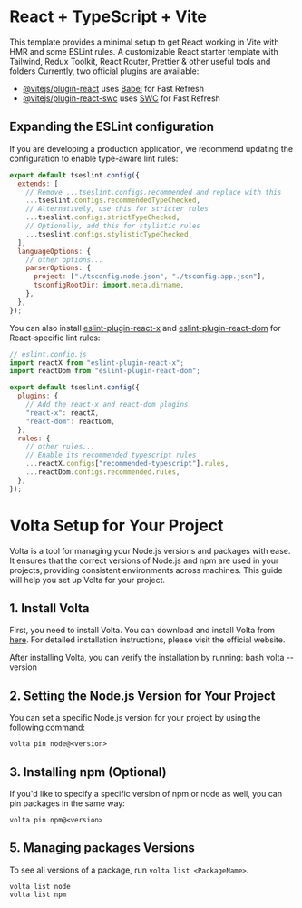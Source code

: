 # React + TypeScript + Vite

This template provides a minimal setup to get React working in Vite with HMR and some ESLint rules.
A customizable React starter template with Tailwind, Redux Toolkit, React Router, Prettier & other useful tools and folders
Currently, two official plugins are available:

- [@vitejs/plugin-react](https://github.com/vitejs/vite-plugin-react/blob/main/packages/plugin-react/README.md) uses [Babel](https://babeljs.io/) for Fast Refresh
- [@vitejs/plugin-react-swc](https://github.com/vitejs/vite-plugin-react-swc) uses [SWC](https://swc.rs/) for Fast Refresh

## Expanding the ESLint configuration

If you are developing a production application, we recommend updating the configuration to enable type-aware lint rules:

```js
export default tseslint.config({
  extends: [
    // Remove ...tseslint.configs.recommended and replace with this
    ...tseslint.configs.recommendedTypeChecked,
    // Alternatively, use this for stricter rules
    ...tseslint.configs.strictTypeChecked,
    // Optionally, add this for stylistic rules
    ...tseslint.configs.stylisticTypeChecked,
  ],
  languageOptions: {
    // other options...
    parserOptions: {
      project: ["./tsconfig.node.json", "./tsconfig.app.json"],
      tsconfigRootDir: import.meta.dirname,
    },
  },
});
```

You can also install [eslint-plugin-react-x](https://github.com/Rel1cx/eslint-react/tree/main/packages/plugins/eslint-plugin-react-x) and [eslint-plugin-react-dom](https://github.com/Rel1cx/eslint-react/tree/main/packages/plugins/eslint-plugin-react-dom) for React-specific lint rules:

```js
// eslint.config.js
import reactX from "eslint-plugin-react-x";
import reactDom from "eslint-plugin-react-dom";

export default tseslint.config({
  plugins: {
    // Add the react-x and react-dom plugins
    "react-x": reactX,
    "react-dom": reactDom,
  },
  rules: {
    // other rules...
    // Enable its recommended typescript rules
    ...reactX.configs["recommended-typescript"].rules,
    ...reactDom.configs.recommended.rules,
  },
});
```

# Volta Setup for Your Project

Volta is a tool for managing your Node.js versions and packages with ease. It ensures that the correct versions of Node.js and npm are used in your projects, providing consistent environments across machines. This guide will help you set up Volta for your project.

## 1. Install Volta

First, you need to install Volta. You can download and install Volta from [here](https://volta.sh/). For detailed installation instructions, please visit the official website.

After installing Volta, you can verify the installation by running:
bash
volta --version

## 2. Setting the Node.js Version for Your Project

You can set a specific Node.js version for your project by using the following command:
```
volta pin node@<version>
```
## 3. Installing npm (Optional)

If you'd like to specify a specific version of npm or node as well, you can pin packages in the same way:
```
volta pin npm@<version>
```
## 5. Managing packages Versions

To see all versions of a package, run `volta list <PackageName>`.

```
volta list node
volta list npm
```
